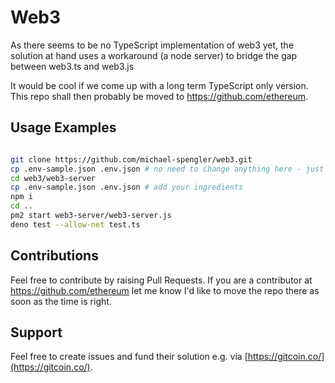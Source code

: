 # Web3 


As there seems to be no TypeScript implementation of web3 yet, the solution at hand uses a workaround (a node server) to bridge the gap between web3.ts and web3.js   

It would be cool if we come up with a long term TypeScript only version. This repo shall then probably be moved to https://github.com/ethereum.  


## Usage Examples

```sh

git clone https://github.com/michael-spengler/web3.git
cp .env-sample.json .env.json # no need to change anything here - just as an option
cd web3/web3-server
cp .env-sample.json .env.json # add your ingredients 
npm i
cd ..
pm2 start web3-server/web3-server.js
deno test --allow-net test.ts

```

## Contributions
Feel free to contribute by raising Pull Requests. If you are a contributor at https://github.com/ethereum let me know I'd like to move the repo there as soon as the time is right.


## Support
Feel free to create issues and fund their solution e.g. via [https://gitcoin.co/](https://gitcoin.co/).
